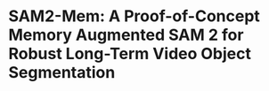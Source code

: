 # SAM2-Mem: A Proof-of-Concept Memory Augmented SAM 2 for Robust Long-Term Video Object Segmentation
